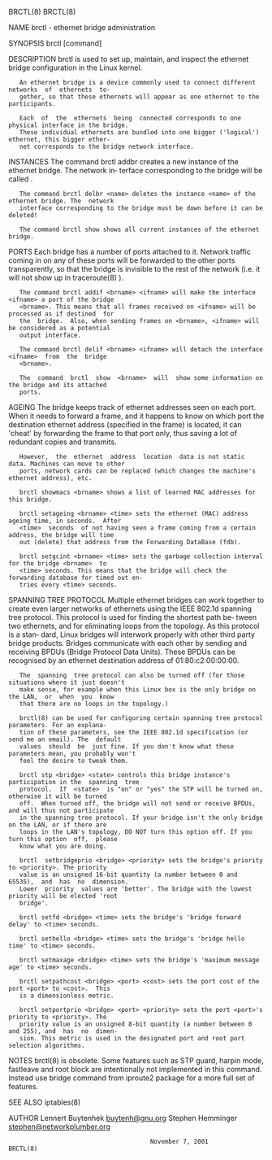 BRCTL(8)                                                                                      BRCTL(8)

NAME
       brctl - ethernet bridge administration

SYNOPSIS
       brctl [command]

DESCRIPTION
       brctl  is  used to set up, maintain, and inspect the ethernet bridge configuration in the Linux
       kernel.

       An ethernet bridge is a device commonly used to connect different  networks  of  ethernets  to‐
       gether, so that these ethernets will appear as one ethernet to the participants.

       Each  of  the  ethernets  being  connected corresponds to one physical interface in the bridge.
       These individual ethernets are bundled into one bigger ('logical') ethernet, this bigger ether‐
       net corresponds to the bridge network interface.

INSTANCES
       The  command  brctl addbr <name> creates a new instance of the ethernet bridge. The network in‐
       terface corresponding to the bridge will be called <name>.

       The command brctl delbr <name> deletes the instance <name> of the ethernet bridge. The  network
       interface corresponding to the bridge must be down before it can be deleted!

       The command brctl show shows all current instances of the ethernet bridge.

PORTS
       Each  bridge  has  a  number of ports attached to it. Network traffic coming in on any of these
       ports will be forwarded to the other ports transparently, so that the bridge  is  invisible  to
       the rest of the network (i.e. it will not show up in traceroute(8) ).

       The command brctl addif <brname> <ifname> will make the interface <ifname> a port of the bridge
       <brname>. This means that all frames received on <ifname> will be processed as if destined  for
       the  bridge.  Also, when sending frames on <brname>, <ifname> will be considered as a potential
       output interface.

       The command brctl delif <brname> <ifname> will detach the interface <ifname>  from  the  bridge
       <brname>.

       The  command  brctl  show  <brname>  will  show some information on the bridge and its attached
       ports.

AGEING
       The bridge keeps track of ethernet addresses seen on each port. When  it  needs  to  forward  a
       frame,  and it happens to know on which port the destination ethernet address (specified in the
       frame) is located, it can 'cheat' by forwarding the frame to that port only, thus saving a  lot
       of redundant copies and transmits.

       However,  the  ethernet  address  location  data is not static data. Machines can move to other
       ports, network cards can be replaced (which changes the machine's ethernet address), etc.

       brctl showmacs <brname> shows a list of learned MAC addresses for this bridge.

       brctl setageing <brname> <time> sets the ethernet (MAC) address ageing time, in seconds.  After
       <time>  seconds  of not having seen a frame coming from a certain address, the bridge will time
       out (delete) that address from the Forwarding DataBase (fdb).

       brctl setgcint <brname> <time> sets the garbage collection interval for the bridge <brname>  to
       <time> seconds. This means that the bridge will check the forwarding database for timed out en‐
       tries every <time> seconds.

SPANNING TREE PROTOCOL
       Multiple ethernet bridges can work together to create even larger networks of  ethernets  using
       the IEEE 802.1d spanning tree protocol. This protocol is used for finding the shortest path be‐
       tween two ethernets, and for eliminating loops from the topology. As this protocol is  a  stan‐
       dard,  Linux  bridges  will  interwork properly with other third party bridge products. Bridges
       communicate with each other by sending and receiving BPDUs (Bridge Protocol Data Units).  These
       BPDUs can be recognised by an ethernet destination address of 01:80:c2:00:00:00.

       The  spanning  tree protocol can also be turned off (for those situations where it just doesn't
       make sense, for example when this Linux box is the only bridge on the LAN,  or  when  you  know
       that there are no loops in the topology.)

       brctl(8) can be used for configuring certain spanning tree protocol parameters. For an explana‐
       tion of these parameters, see the IEEE 802.1d specification (or send me an email). The  default
       values  should  be  just fine. If you don't know what these parameters mean, you probably won't
       feel the desire to tweak them.

       brctl stp <bridge> <state> controls this bridge instance's participation in the  spanning  tree
       protocol.  If  <state>  is "on" or "yes" the STP will be turned on, otherwise it will be turned
       off.  When turned off, the bridge will not send or receive BPDUs, and will thus not participate
       in the spanning tree protocol. If your bridge isn't the only bridge on the LAN, or if there are
       loops in the LAN's topology, DO NOT turn this option off. If you turn this option  off,  please
       know what you are doing.

       brctl  setbridgeprio <bridge> <priority> sets the bridge's priority to <priority>. The priority
       value is an unsigned 16-bit quantity (a number between 0 and  65535),  and  has  no  dimension.
       Lower  priority  values are 'better'. The bridge with the lowest priority will be elected 'root
       bridge'.

       brctl setfd <bridge> <time> sets the bridge's 'bridge forward delay' to <time> seconds.

       brctl sethello <bridge> <time> sets the bridge's 'bridge hello time' to <time> seconds.

       brctl setmaxage <bridge> <time> sets the bridge's 'maximum message age' to <time> seconds.

       brctl setpathcost <bridge> <port> <cost> sets the port cost of the port <port> to <cost>.  This
       is a dimensionless metric.

       brctl setportprio <bridge> <port> <priority> sets the port <port>'s priority to <priority>. The
       priority value is an unsigned 8-bit quantity (a number between 0 and 255), and  has  no  dimen‐
       sion. This metric is used in the designated port and root port selection algorithms.

NOTES
       brctl(8)  is  obsolete.  Some features such as STP guard, harpin mode, fastleave and root block
       are intentionally not implemented in this command.  Instead use bridge  command  from  iproute2
       package for a more full set of features.

SEE ALSO
       iptables(8)

AUTHOR
       Lennert Buytenhek <buytenh@gnu.org> Stephen Hemminger <stephen@networkplumber.org>

                                           November 7, 2001                                   BRCTL(8)
